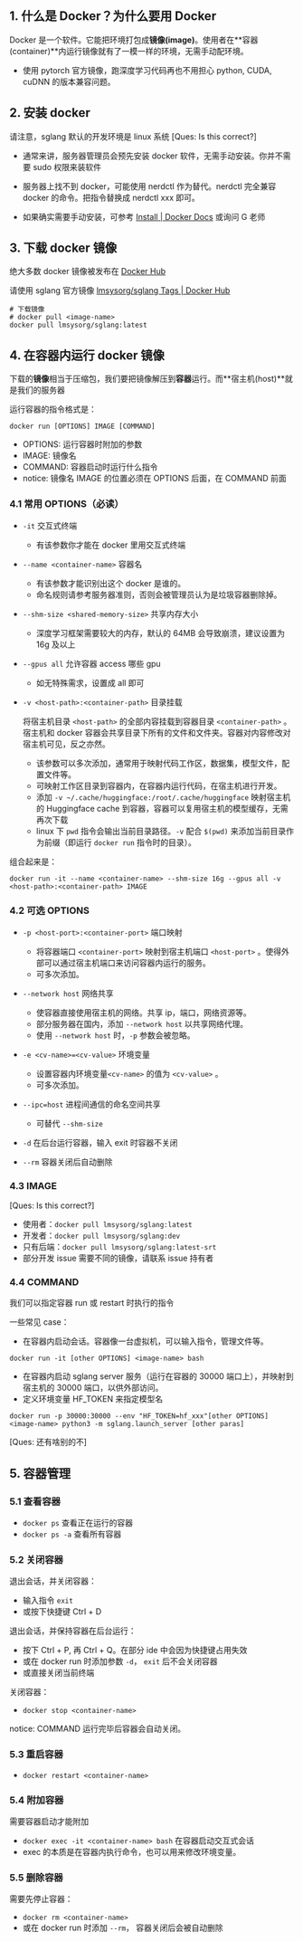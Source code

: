 ## 1. 什么是 Docker？为什么要用 Docker

Docker 是一个软件。它能把环境打包成**镜像(image)**。使用者在**容器(container)**内运行镜像就有了一模一样的环境，无需手动配环境。

- 使用 pytorch 官方镜像，跑深度学习代码再也不用担心 python, CUDA, cuDNN 的版本兼容问题。


## 2. 安装 docker

请注意，sglang 默认的开发环境是 linux 系统 [Ques: Is this correct?]

- 通常来讲，服务器管理员会预先安装 docker 软件，无需手动安装。你并不需要 sudo 权限来装软件


- 服务器上找不到 docker，可能使用 nerdctl 作为替代。nerdctl 完全兼容 docker 的命令。把指令替换成 nerdctl xxx 即可。
- 如果确实需要手动安装，可参考 [Install | Docker Docs](https://docs.docker.com/engine/install/) 或询问 G 老师

## 3. 下载 docker 镜像

绝大多数 docker 镜像被发布在 [Docker Hub ](https://hub.docker.com/)

请使用 sglang 官方镜像  [lmsysorg/sglang Tags | Docker Hub](https://hub.docker.com/r/lmsysorg/sglang/tags) 

```
# 下载镜像
# docker pull <image-name>
docker pull lmsysorg/sglang:latest
```

## 4. 在容器内运行 docker 镜像

下载的**镜像**相当于压缩包，我们要把镜像解压到**容器**运行。而**宿主机(host)**就是我们的服务器

运行容器的指令格式是：

```
docker run [OPTIONS] IMAGE [COMMAND]
```

- OPTIONS: 运行容器时附加的参数
- IMAGE: 镜像名
- COMMAND: 容器启动时运行什么指令
- notice: 镜像名 IMAGE 的位置必须在 OPTIONS 后面，在 COMMAND 前面

### 4.1 常用 OPTIONS（必读）

- `-it` 交互式终端
  - 有该参数你才能在 docker 里用交互式终端

- `--name <container-name>` 容器名
  - 有该参数才能识别出这个 docker 是谁的。
  - 命名规则请参考服务器准则，否则会被管理员认为是垃圾容器删除掉。

- `--shm-size <shared-memory-size>` 共享内存大小
  - 深度学习框架需要较大的内存，默认的 64MB 会导致崩溃，建议设置为 16g 及以上

- `--gpus all`  允许容器 access 哪些 gpu
  - 如无特殊需求，设置成 all 即可

- `-v <host-path>:<container-path>` 目录挂载

  将宿主机目录 `<host-path>` 的全部内容挂载到容器目录 `<container-path>` 。宿主机和 docker 容器会共享目录下所有的文件和文件夹。容器对内容修改对宿主机可见，反之亦然。

  - 该参数可以多次添加，通常用于映射代码工作区，数据集，模型文件，配置文件等。
  - 可映射工作区目录到容器内，在容器内运行代码，在宿主机进行开发。
  - 添加 ` -v ~/.cache/huggingface:/root/.cache/huggingface ` 映射宿主机的 Huggingface cache 到容器，容器可以复用宿主机的模型缓存，无需再次下载
  - linux 下 `pwd` 指令会输出当前目录路径。`-v` 配合 `$(pwd)` 来添加当前目录作为前缀（即运行 `docker run` 指令时的目录）。

组合起来是：

```
docker run -it --name <container-name> --shm-size 16g --gpus all -v <host-path>:<container-path> IMAGE
```

### 4.2 可选 OPTIONS

- `-p <host-port>:<container-port>` 端口映射
  - 将容器端口 `<container-port>` 映射到宿主机端口 `<host-port>` 。使得外部可以通过宿主机端口来访问容器内运行的服务。
  - 可多次添加。

- `--network host` 网络共享
  - 使容器直接使用宿主机的网络。共享 ip，端口，网络资源等。
  - 部分服务器在国内，添加 `--network host` 以共享网络代理。
  - 使用 `--network host` 时，`-p` 参数会被忽略。

- `-e <cv-name>=<cv-value>` 环境变量
  - 设置容器内环境变量`<cv-name>` 的值为 `<cv-value>` 。
  - 可多次添加。

- `--ipc=host` 进程间通信的命名空间共享
  - 可替代 `--shm-size` 

- `-d` 在后台运行容器，输入 exit 时容器不关闭
- `--rm` 容器关闭后自动删除

### 4.3 IMAGE

[Ques: Is this correct?]

- 使用者：`docker pull lmsysorg/sglang:latest`
- 开发者：`docker pull lmsysorg/sglang:dev`
- 只有后端：`docker pull lmsysorg/sglang:latest-srt`
- 部分开发 issue 需要不同的镜像，请联系 issue 持有者

### 4.4 COMMAND

我们可以指定容器 run 或 restart 时执行的指令

一些常见 case：

- 在容器内启动会话。容器像一台虚拟机，可以输入指令，管理文件等。

```
docker run -it [other OPTIONS] <image-name> bash
```

- 在容器内启动 sglang server 服务（运行在容器的 30000 端口上），并映射到宿主机的 30000 端口，以供外部访问。
- 定义环境变量 HF_TOKEN 来指定模型名

```
docker run -p 30000:30000 --env "HF_TOKEN=hf_xxx"[other OPTIONS] <image-name> python3 -m sglang.launch_server [other paras]
```

[Ques: 还有啥别的不]

## 5. 容器管理

### 5.1 查看容器

- `docker ps` 查看正在运行的容器
- `docker ps -a` 查看所有容器

### 5.2 关闭容器

退出会话，并关闭容器：

- 输入指令 `exit` 
- 或按下快捷键 Ctrl + D

退出会话，并保持容器在后台运行：

- 按下 Ctrl + P, 再 Ctrl + Q。在部分 ide 中会因为快捷键占用失效
- 或在 docker run 时添加参数 `-d`， `exit` 后不会关闭容器
- 或直接关闭当前终端

关闭容器：

- `docker stop <container-name>`

notice: COMMAND 运行完毕后容器会自动关闭。

### 5.3 重启容器

- `docker restart <container-name>`

### 5.4 附加容器

需要容器启动才能附加

- `docker exec -it <container-name> bash` 在容器启动交互式会话
- exec 的本质是在容器内执行命令，也可以用来修改环境变量。

### 5.5 删除容器

需要先停止容器：

- `docker rm <container-name>`
- 或在 docker run 时添加 `--rm`， 容器关闭后会被自动删除









